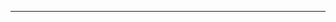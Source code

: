 <!--
CO_OP_TRANSLATOR_METADATA:
{
  "original_hash": "661bbc8e2592ebbb96aa84b1462f5755",
  "translation_date": "2025-08-28T20:19:46+00:00",
  "source_file": "03-CoreGenerativeAITechniques/README.md",
  "language_code": "uk"
}
-->


---

